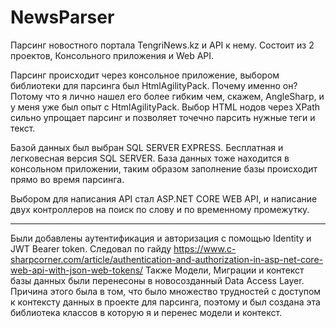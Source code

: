 # NewsParser
Парсинг новостного портала TengriNews.kz и API к нему.
Состоит из 2 проектов, Консольного приложения и Web API. 

Парсинг происходит через консольное приложение, выбором библиотеки для парсинга был HtmlAgilityPack.
Почему именно он? Потому что я лично нашел его более гибким чем, скажем, AngleSharp, и у меня уже был опыт с HtmlAgilityPack. Выбор HTML нодов через XPath сильно упрощает парсинг и позволяет точечно парсить нужные теги и текст.

Базой данных был выбран SQL SERVER EXPRESS. Бесплатная и легковесная версия SQL SERVER. 
База данных тоже находится в консольном приложении, таким образом заполнение базы происходит прямо во время парсинга.


Выбором для написания API стал ASP.NET CORE WEB API, и написание двух контроллеров на поиск по слову и по временному промежутку.
____________________________________________________________
Были добавлены аутентификация и авторизация с помощью Identity и JWT Bearer token. 
Следовал по гайду https://www.c-sharpcorner.com/article/authentication-and-authorization-in-asp-net-core-web-api-with-json-web-tokens/
Также Модели, Миграции и контекст базы данных были перенесоны в новосозданный Data Access Layer. Причина этого была в том, что было множество трудностей с доступом к контексту данных в проекте для парсинга, поэтому и был создана эта библиотека классов в которую я и перенес модели и контекст.
